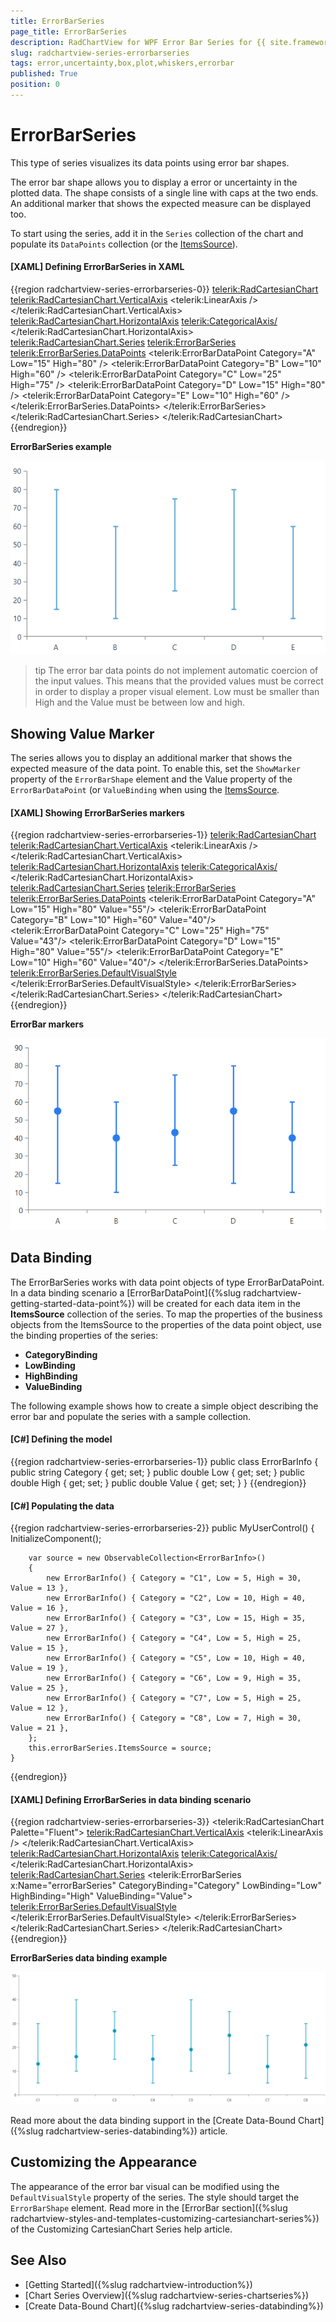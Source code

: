 ```yaml
---
title: ErrorBarSeries
page_title: ErrorBarSeries
description: RadChartView for WPF Error Bar Series for {{ site.framework_name }} allows you to display error bars chart visualization.
slug: radchartview-series-errorbarseries
tags: error,uncertainty,box,plot,whiskers,errorbar
published: True
position: 0
---
```


# ErrorBarSeries

This type of series visualizes its data points using error bar shapes. 

The error bar shape allows you to display a error or uncertainty in the plotted data. The shape consists of a single line with caps at the two ends. An additional marker that shows the expected measure can be displayed too.

To start using the series, add it in the `Series` collection of the chart and populate its `DataPoints` collection (or the [ItemsSource](#data-binding)).

#### __[XAML] Defining ErrorBarSeries in XAML__
{{region radchartview-series-errorbarseries-0}}
	<telerik:RadCartesianChart>
		<telerik:RadCartesianChart.VerticalAxis>
			<telerik:LinearAxis />
		</telerik:RadCartesianChart.VerticalAxis>
		<telerik:RadCartesianChart.HorizontalAxis>
			<telerik:CategoricalAxis/>
		</telerik:RadCartesianChart.HorizontalAxis>
		<telerik:RadCartesianChart.Series>
			<telerik:ErrorBarSeries>
				<telerik:ErrorBarSeries.DataPoints>
					<telerik:ErrorBarDataPoint Category="A" Low="15" High="80" />
					<telerik:ErrorBarDataPoint Category="B" Low="10" High="60" />
					<telerik:ErrorBarDataPoint Category="C" Low="25" High="75" />
					<telerik:ErrorBarDataPoint Category="D" Low="15" High="80" />
					<telerik:ErrorBarDataPoint Category="E" Low="10" High="60" />
				</telerik:ErrorBarSeries.DataPoints>
			</telerik:ErrorBarSeries>
		</telerik:RadCartesianChart.Series>
	</telerik:RadCartesianChart>
{{endregion}}

__ErrorBarSeries example__  

![radchartview-series-errorbar](images/radchartview-series-errorbarseries-0.png)

>tip The error bar data points do not implement automatic coercion of the input values. This means that the provided values must be correct in order to display a proper visual element. Low must be smaller than High and the Value must be between low and high.

## Showing Value Marker

The series allows you to display an additional marker that shows the expected measure of the data point. To enable this, set the `ShowMarker` property of the `ErrorBarShape` element and the Value property of the `ErrorBarDataPoint` (or `ValueBinding` when using the [ItemsSource](#data-binding).

#### __[XAML] Showing ErrorBarSeries markers__
{{region radchartview-series-errorbarseries-1}}
	<telerik:RadCartesianChart>
		<telerik:RadCartesianChart.VerticalAxis>
			<telerik:LinearAxis />
		</telerik:RadCartesianChart.VerticalAxis>
		<telerik:RadCartesianChart.HorizontalAxis>
			<telerik:CategoricalAxis/>
		</telerik:RadCartesianChart.HorizontalAxis>
		<telerik:RadCartesianChart.Series>
			<telerik:ErrorBarSeries>
				<telerik:ErrorBarSeries.DataPoints>
					<telerik:ErrorBarDataPoint Category="A" Low="15" High="80" Value="55"/>
					<telerik:ErrorBarDataPoint Category="B" Low="10" High="60" Value="40"/>
					<telerik:ErrorBarDataPoint Category="C" Low="25" High="75" Value="43"/>
					<telerik:ErrorBarDataPoint Category="D" Low="15" High="80" Value="55"/>
					<telerik:ErrorBarDataPoint Category="E" Low="10" High="60" Value="40"/>
				</telerik:ErrorBarSeries.DataPoints>
				<telerik:ErrorBarSeries.DefaultVisualStyle>
					<Style TargetType="telerik:ErrorBarShape">
						<Setter Property="Stroke" Value="#2B7BED" />
						<Setter Property="Fill" Value="#2B7BED" />
						<Setter Property="StrokeThickness" Value="2" />
						<Setter Property="ShowMarker" Value="True"/>
					</Style>
				</telerik:ErrorBarSeries.DefaultVisualStyle>
			</telerik:ErrorBarSeries>
		</telerik:RadCartesianChart.Series>
	</telerik:RadCartesianChart>
{{endregion}}

__ErrorBar markers__  

![radchartview-series-errorbar](images/radchartview-series-errorbarseries-1.png)

## Data Binding

The ErrorBarSeries works with data point objects of type ErrorBarDataPoint. In a data binding scenario a [ErrorBarDataPoint]({%slug radchartview-getting-started-data-point%}) will be created for each data item in the __ItemsSource__ collection of the series. To map the properties of the business objects from the ItemsSource to the properties of the data point object, use the binding properties of the series:

* __CategoryBinding__
* __LowBinding__
* __HighBinding__
* __ValueBinding__

The following example shows how to create a simple object describing the error bar and populate the series with a sample collection.

#### __[C#] Defining the model__
{{region radchartview-series-errorbarseries-1}}
	public class ErrorBarInfo
    {
        public string Category { get; set; }
        public double Low { get; set; }
        public double High { get; set; }
        public double Value { get; set; }
    }
{{endregion}}	

#### __[C#] Populating the data__
{{region radchartview-series-errorbarseries-2}}
	public MyUserControl()
	{
		InitializeComponent(); 
		
		var source = new ObservableCollection<ErrorBarInfo>()
		{
			new ErrorBarInfo() { Category = "C1", Low = 5, High = 30, Value = 13 },
			new ErrorBarInfo() { Category = "C2", Low = 10, High = 40, Value = 16 },
			new ErrorBarInfo() { Category = "C3", Low = 15, High = 35, Value = 27 },
			new ErrorBarInfo() { Category = "C4", Low = 5, High = 25, Value = 15 },
			new ErrorBarInfo() { Category = "C5", Low = 10, High = 40, Value = 19 },
			new ErrorBarInfo() { Category = "C6", Low = 9, High = 35, Value = 25 },
			new ErrorBarInfo() { Category = "C7", Low = 5, High = 25, Value = 12 },
			new ErrorBarInfo() { Category = "C8", Low = 7, High = 30, Value = 21 },
		};
		this.errorBarSeries.ItemsSource = source;
	}
{{endregion}}	

#### __[XAML] Defining ErrorBarSeries in data binding scenario__
{{region radchartview-series-errorbarseries-3}}	
	<telerik:RadCartesianChart Palette="Fluent">
		<telerik:RadCartesianChart.VerticalAxis>
			<telerik:LinearAxis />
		</telerik:RadCartesianChart.VerticalAxis>
		<telerik:RadCartesianChart.HorizontalAxis>
			<telerik:CategoricalAxis/>
		</telerik:RadCartesianChart.HorizontalAxis>
		<telerik:RadCartesianChart.Series>
			<telerik:ErrorBarSeries x:Name="errorBarSeries" 
									CategoryBinding="Category"
									LowBinding="Low"
									HighBinding="High"
									ValueBinding="Value">
				<telerik:ErrorBarSeries.DefaultVisualStyle>
					<Style TargetType="telerik:ErrorBarShape">
						<Setter Property="StrokeThickness" Value="2" />
						<Setter Property="ShowMarker" Value="True"/>
					</Style>
				</telerik:ErrorBarSeries.DefaultVisualStyle>
			</telerik:ErrorBarSeries>
		</telerik:RadCartesianChart.Series>
	</telerik:RadCartesianChart>
{{endregion}}

__ErrorBarSeries data binding example__  

![](images/radchartview-series-errorbarseries-2.png)

Read more about the data binding support in the [Create Data-Bound Chart]({%slug radchartview-series-databinding%}) article.

## Customizing the Appearance

The appearance of the error bar visual can be modified using the `DefaultVisualStyle` property of the series. The style should target the `ErrorBarShape` element. Read more in the [ErrorBar section]({%slug radchartview-styles-and-templates-customizing-cartesianchart-series%}) of the Customizing CartesianChart Series help article.

## See Also
 * [Getting Started]({%slug radchartview-introduction%})
 * [Chart Series Overview]({%slug radchartview-series-chartseries%})
 * [Create Data-Bound Chart]({%slug radchartview-series-databinding%})
